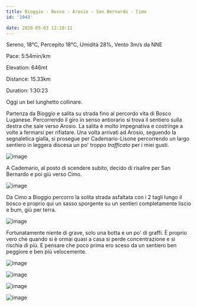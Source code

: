 ```yaml
---
title: Bioggio - Bosco - Arosio - San Bernardo - Cimo
id: '1943'

date: 2020-05-03 12:10:11
---
```


Sereno, 18°C, Percepito 18°C, Umidità 28%, Vento 3m/s da NNE

Pace: 5:54min/km

Elevation: 646mt

Distance: 15.33km

Duration: 1:30:23

Oggi un bel lunghetto collinare.

Partenza da Bioggio e salita su strada fino al percordo vita di Bosco Luganese. Percorrendo il giro in senso antiorario si trova il sentiero sulla destra che sale verso Arosio. La salita è molto impegnativa e costringe a volte a fermarsi per rifiatare. Una volta arrivati ad Arosio, seguendo la segnaletica gialla, si prosegue per Cademario-Lisone percorrendo un largo sentiero in leggera discesa un po' troppo _trafficato_ per i miei gusti.

![image](/images/2021/08/IMG_1964_hu61613a83d0ae1b488181d49c3c1d9d41_511963_700x0_resize_q75_box.jpg)

A Cademario, al posto di scendere subito, decido di risalire per San Bernardo e poi giù verso Cimo.

![image](/images/2021/08/IMG_1965_huc5b19686a8e3fe377defb20cc795baeb_468394_700x0_resize_q75_box.jpg)

Da Cimo a Bioggio percorro la solita strada asfaltata con i 2 tagli lungo il bosco e proprio qui un sasso sporgente su un sentieri completamente liscio e bum, giù per terra.

![image](/images/2021/08/IMG_1969_huc5b19686a8e3fe377defb20cc795baeb_254490_700x0_resize_q75_box.jpg)

Fortunatamente niente di grave, solo una botta e un po' di graffi. È proprio vero che quando si è ormai quasi a casa si perde concentrazione e si rischia di più. E pensare che poco prima ero sceso da un sentiero ben peggiore e ben più velocemente.

<!-- ![image](/images/2021/08/20200503-activity-map_hu257f7f62634302283a6e2a4cc19cbbe8_90665_700x0_resize_box_3.png) -->

![image](/images/2021/08/IMG_1963_hu61613a83d0ae1b488181d49c3c1d9d41_490771_700x0_resize_q75_box.jpg)

![image](/images/2021/08/IMG_1966_hua1fc25b2effe754a1a141932f58bd88a_505325_700x0_resize_q75_box.jpg)

![image](/images/2021/08/IMG_1967_huddd535b15bc36324884424320359d5d3_512552_700x0_resize_q75_box.jpg)

![image](/images/2021/08/IMG_1968_huddd535b15bc36324884424320359d5d3_510667_700x0_resize_q75_box.jpg)

